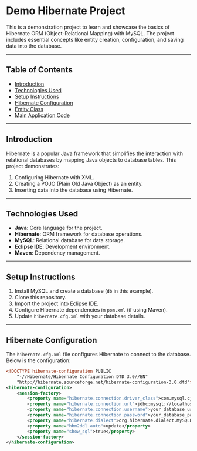 # Demo Hibernate Project

This is a demonstration project to learn and showcase the basics of Hibernate ORM (Object-Relational Mapping) with MySQL. The project includes essential concepts like entity creation, configuration, and saving data into the database.

---

## Table of Contents
- [Introduction](#introduction)
- [Technologies Used](#technologies-used)
- [Setup Instructions](#setup-instructions)
- [Hibernate Configuration](#hibernate-configuration)
- [Entity Class](#entity-class)
- [Main Application Code](#main-application-code)

---

## Introduction
Hibernate is a popular Java framework that simplifies the interaction with relational databases by mapping Java objects to database tables. This project demonstrates:
1. Configuring Hibernate with XML.
2. Creating a POJO (Plain Old Java Object) as an entity.
3. Inserting data into the database using Hibernate.

---

## Technologies Used
- **Java**: Core language for the project.
- **Hibernate**: ORM framework for database operations.
- **MySQL**: Relational database for data storage.
- **Eclipse IDE**: Development environment.
- **Maven**: Dependency management.

---

## Setup Instructions
1. Install MySQL and create a database (`db` in this example).
2. Clone this repository.
3. Import the project into Eclipse IDE.
4. Configure Hibernate dependencies in `pom.xml` (if using Maven).
5. Update `hibernate.cfg.xml` with your database details.

---

## Hibernate Configuration

The `hibernate.cfg.xml` file configures Hibernate to connect to the database. Below is the configuration:

```xml
<!DOCTYPE hibernate-configuration PUBLIC 
    "-//Hibernate/Hibernate Configuration DTD 3.0//EN" 
    "http://hibernate.sourceforge.net/hibernate-configuration-3.0.dtd">
<hibernate-configuration>
    <session-factory>
        <property name="hibernate.connection.driver_class">com.mysql.cj.jdbc.Driver</property>
        <property name="hibernate.connection.url">jdbc:mysql://localhost:3306/your_database_name</property>
        <property name="hibernate.connection.username">your_database_username</property>
        <property name="hibernate.connection.password">your_database_password</property>
        <property name="hibernate.dialect">org.hibernate.dialect.MySQLDialect</property>
        <property name="hbm2ddl.auto">update</property>
        <property name="show_sql">true</property>
    </session-factory>
</hibernate-configuration>
